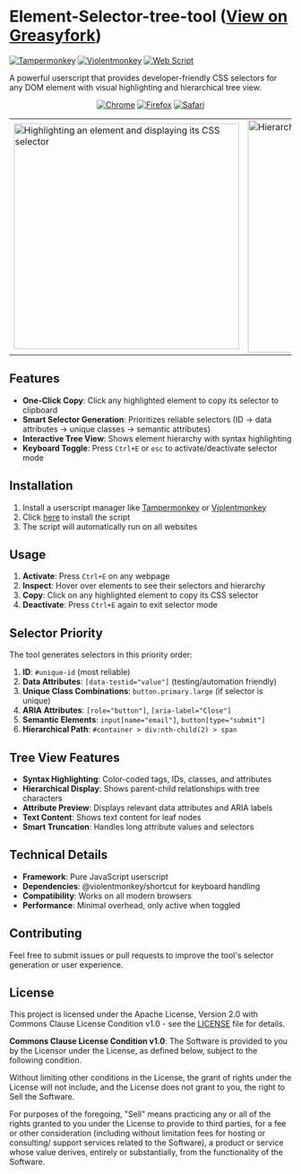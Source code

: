 # Element-Selector-tree-tool ([View on Greasyfork](https://greasyfork.org/en/scripts/542567-element-selector-tool))

[![Tampermonkey](https://img.shields.io/badge/Tampermonkey-Compatible-green?logo=tampermonkey)](https://tampermonkey.net/) [![Violentmonkey](https://img.shields.io/badge/Violentmonkey-Compatible-blue?logo=violentmonkey)](https://violentmonkey.github.io/) [![Web Script](https://img.shields.io/badge/Web%20Script-Compatible-orange?logo=javascript)](https://developer.mozilla.org/en-US/docs/Web/JavaScript)

A powerful userscript that provides developer-friendly CSS selectors for any DOM element with visual highlighting and hierarchical tree view.

<div align="center">

[![Chrome](https://img.shields.io/badge/Chrome-✓-4285F4?logo=googlechrome&logoColor=white)](https://www.google.com/chrome/) [![Firefox](https://img.shields.io/badge/Firefox-✓-FF7139?logo=firefox&logoColor=white)](https://www.mozilla.org/firefox/) [![Safari](https://img.shields.io/badge/Safari-✓-006CFF?logo=safari&logoColor=white)](https://www.apple.com/safari/)

</div> 

<table>
  <tr>
    <td><img width="402" alt="Highlighting an element and displaying its CSS selector" src="https://github.com/user-attachments/assets/2765c219-abba-444a-9d0f-6a8559bf468a"></td>
    <td><img width="414" alt="Hierarchical tree view of DOM elements" src="https://github.com/user-attachments/assets/80d7c2ea-f892-481b-94b3-33a8ec841523"></td>
  </tr>
</table>


## Features

- **One-Click Copy**: Click any highlighted element to copy its selector to clipboard
- **Smart Selector Generation**: Prioritizes reliable selectors (ID → data attributes → unique classes → semantic attributes)
- **Interactive Tree View**: Shows element hierarchy with syntax highlighting
- **Keyboard Toggle**: Press `Ctrl+E` or `esc` to activate/deactivate selector mode

## Installation

1. Install a userscript manager like [Tampermonkey](https://tampermonkey.net/) or [Violentmonkey](https://violentmonkey.github.io/)
2. Click [here](https://greasyfork.org/en/scripts/542567-element-selector-tool) to install the script
3. The script will automatically run on all websites

## Usage

1. **Activate**: Press `Ctrl+E` on any webpage
2. **Inspect**: Hover over elements to see their selectors and hierarchy
3. **Copy**: Click on any highlighted element to copy its CSS selector
4. **Deactivate**: Press `Ctrl+E` again to exit selector mode

## Selector Priority

The tool generates selectors in this priority order:

1. **ID**: `#unique-id` (most reliable)
2. **Data Attributes**: `[data-testid="value"]` (testing/automation friendly)
3. **Unique Class Combinations**: `button.primary.large` (if selector is unique)
4. **ARIA Attributes**: `[role="button"]`, `[aria-label="Close"]`
5. **Semantic Elements**: `input[name="email"]`, `button[type="submit"]`
6. **Hierarchical Path**: `#container > div:nth-child(2) > span`

## Tree View Features

- **Syntax Highlighting**: Color-coded tags, IDs, classes, and attributes
- **Hierarchical Display**: Shows parent-child relationships with tree characters
- **Attribute Preview**: Displays relevant data attributes and ARIA labels
- **Text Content**: Shows text content for leaf nodes
- **Smart Truncation**: Handles long attribute values and selectors

## Technical Details

- **Framework**: Pure JavaScript userscript
- **Dependencies**: @violentmonkey/shortcut for keyboard handling
- **Compatibility**: Works on all modern browsers
- **Performance**: Minimal overhead, only active when toggled

## Contributing

Feel free to submit issues or pull requests to improve the tool's selector generation or user experience.

## License

This project is licensed under the Apache License, Version 2.0 with Commons Clause License Condition v1.0 - see the [LICENSE](LICENSE) file for details.

**Commons Clause License Condition v1.0**: The Software is provided to you by the Licensor under the License, as defined below, subject to the following condition.

Without limiting other conditions in the License, the grant of rights under the License will not include, and the License does not grant to you, the right to Sell the Software.

For purposes of the foregoing, "Sell" means practicing any or all of the rights granted to you under the License to provide to third parties, for a fee or other consideration (including without limitation fees for hosting or consulting/ support services related to the Software), a product or service whose value derives, entirely or substantially, from the functionality of the Software.
